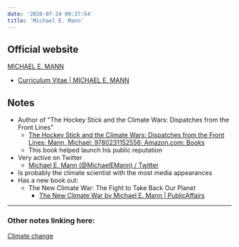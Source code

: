 ```yaml
---
date: '2020-07-24 09:37:54'
title: 'Michael E. Mann'
---
```

## Official website
[MICHAEL E. MANN](https://michaelmann.net/)
  * [Curriculum Vitae &#124; MICHAEL E. MANN](https://michaelmann.net/about/cv)

## Notes
* Author of "The Hockey Stick and the Climate Wars: Dispatches from the Front
  Lines"
  * [The Hockey Stick and the Climate Wars: Dispatches from the Front Lines: Mann, Michael: 9780231152556: Amazon.com: Books](https://www.amazon.com/Hockey-Stick-Climate-Wars-Dispatches/dp/0231152558)
  * This book helped launch his public reputation
* Very active on Twitter
  * [Michael E. Mann (@MichaelEMann) / Twitter](https://twitter.com/MichaelEMann)
* Is probably the climate scientist with the most media appearances
* Has a new book out:
  * The New Climate War: The Fight to Take Back Our Planet
    * [The New Climate War by Michael E. Mann &#124; PublicAffairs](https://www.publicaffairsbooks.com/titles/michael-e-mann/the-new-climate-war/9781541758223/)

---
### Other notes linking here:

[Climate change](/Climate-change)
